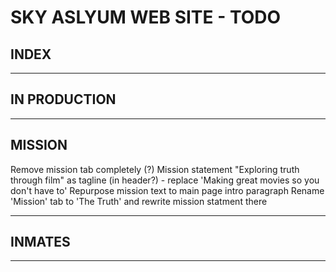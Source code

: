 # SKY ASLYUM WEB SITE - TODO #

## INDEX ##

***

## IN PRODUCTION ##

***

## MISSION ##

Remove mission tab completely (?)
Mission statement "Exploring truth through film" as tagline (in header?) - replace 'Making great movies so you don't have to'
Repurpose mission text to main page intro paragraph
Rename 'Mission' tab to 'The Truth' and rewrite mission statment there

***

## INMATES ##

***
